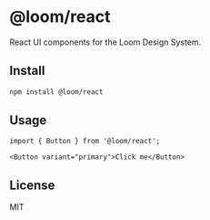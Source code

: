 # @loom/react

React UI components for the Loom Design System.

## Install

```sh
npm install @loom/react
```

## Usage

```tsx
import { Button } from '@loom/react';

<Button variant="primary">Click me</Button>
```

## License
MIT
